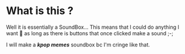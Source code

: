 # What is this ?

Well it is essentially a SoundBox... This means that I could do anything I want 🤠 as long as there is buttons that once clicked make a sound ;-;

I will make a ***kpop memes*** soundbox bc I'm cringe like that.